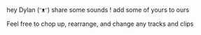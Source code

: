 hey Dylan (ᵔᴥᵔ)
share some sounds ! add some of yours to ours 

Feel free to chop up, rearrange, and change any tracks and clips
                       
      
